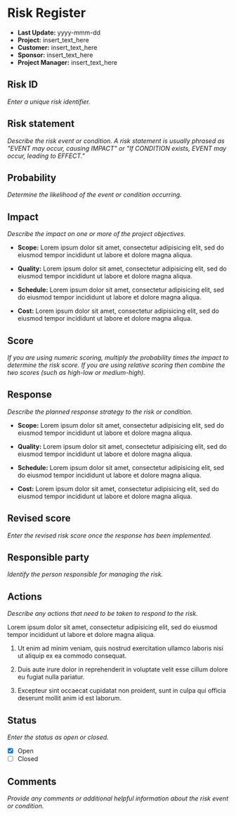 # Risk Register

- **Last Update:** yyyy-mmm-dd
- **Project:** insert_text_here
- **Customer:** insert_text_here
- **Sponsor:** insert_text_here
- **Project Manager:** insert_text_here

## Risk ID

_Enter a unique risk identifier._

## Risk statement

_Describe the risk event or condition. A risk statement is usually phrased as "EVENT may occur, causing IMPACT" or "If CONDITION exists, EVENT may occur, leading to EFFECT."_

## Probability

_Determine the likelihood of the event or condition occurring._

## Impact

_Describe the impact on one or more of the project objectives._

- **Scope:** Lorem ipsum dolor sit amet, consectetur adipisicing elit, sed do eiusmod tempor incididunt ut labore et dolore magna aliqua.

- **Quality:** Lorem ipsum dolor sit amet, consectetur adipisicing elit, sed do eiusmod tempor incididunt ut labore et dolore magna aliqua.

- **Schedule:** Lorem ipsum dolor sit amet, consectetur adipisicing elit, sed do eiusmod tempor incididunt ut labore et dolore magna aliqua.

- **Cost:** Lorem ipsum dolor sit amet, consectetur adipisicing elit, sed do eiusmod tempor incididunt ut labore et dolore magna aliqua.

## Score

_If you are using numeric scoring, multiply the probability times the impact to determine the risk score. If you are using relative scoring then combine the two scores (such as high-low or medium-high)._

## Response

_Describe the planned response strategy to the risk or condition._

- **Scope:** Lorem ipsum dolor sit amet, consectetur adipisicing elit, sed do eiusmod tempor incididunt ut labore et dolore magna aliqua.

- **Quality:** Lorem ipsum dolor sit amet, consectetur adipisicing elit, sed do eiusmod tempor incididunt ut labore et dolore magna aliqua.

- **Schedule:** Lorem ipsum dolor sit amet, consectetur adipisicing elit, sed do eiusmod tempor incididunt ut labore et dolore magna aliqua.

- **Cost:** Lorem ipsum dolor sit amet, consectetur adipisicing elit, sed do eiusmod tempor incididunt ut labore et dolore magna aliqua.

## Revised score

_Enter the revised risk score once the response has been implemented._

## Responsible party

_Identify the person responsible for managing the risk._

## Actions

_Describe any actions that need to be taken to respond to the risk._

Lorem ipsum dolor sit amet, consectetur adipisicing elit, sed do eiusmod tempor incididunt ut labore et dolore magna aliqua.

1. Ut enim ad minim veniam, quis nostrud exercitation ullamco laboris nisi ut aliquip ex ea commodo consequat.

2. Duis aute irure dolor in reprehenderit in voluptate velit esse cillum dolore eu fugiat nulla pariatur.

3. Excepteur sint occaecat cupidatat non proident, sunt in culpa qui officia deserunt mollit anim id est laborum.

## Status

_Enter the status as open or closed._

- [x] Open
- [ ] Closed

## Comments

_Provide any comments or additional helpful information about the risk event or condition._
